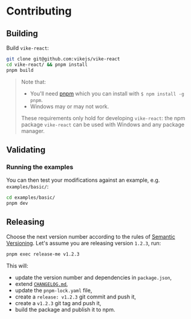 # Contributing

## Building

Build `vike-react`:

```bash
git clone git@github.com:vikejs/vike-react
cd vike-react/ && pnpm install
pnpm build
```

> Note that:
>
> - You'll need [pnpm](https://pnpm.io/) which you can install with `$ npm install -g pnpm`.
> - Windows may or may not work.
>
> These requirements only hold for developing `vike-react`: the npm package `vike-react` can be used with Windows and any package manager.

## Validating

### Running the examples

You can then test your modifications against an example, e.g. `examples/basic/`:

```bash
cd examples/basic/
pnpm dev
```

## Releasing

Choose the next version number according to the rules of
[Semantic Versioning](https://semver.org/). Let's assume you are releasing
version `1.2.3`, run:

```bash
pnpm exec release-me v1.2.3
```

This will:

- update the version number and dependencies in `package.json`,
- extend [`CHANGELOG.md`](CHANGELOG.md),
- update the `pnpm-lock.yaml` file,
- create a `release: v1.2.3` git commit and push it,
- create a `v1.2.3` git tag and push it,
- build the package and publish it to npm.
